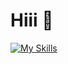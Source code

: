 # Hiii 👋

[![My Skills](https://skillicons.dev/icons?i=tailwindcss,ts,nodejs,bun,elysia,vite,react,nextjs,svelte,astro,rn,flutter,postgresql,redis,docker,cloudflare,vercel,railway)](https://erayjs.com)


